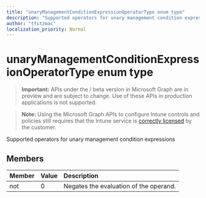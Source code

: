 ```yaml
---
title: "unaryManagementConditionExpressionOperatorType enum type"
description: "Supported operators for unary management condition expressions"
author: "tfitzmac"
localization_priority: Normal
---
```


# unaryManagementConditionExpressionOperatorType enum type

> **Important:** APIs under the / beta version in Microsoft Graph are in preview and are subject to change. Use of these APIs in production applications is not supported.

> **Note:** Using the Microsoft Graph APIs to configure Intune controls and policies still requires that the Intune service is [correctly licensed](https://go.microsoft.com/fwlink/?linkid=839381) by the customer.

Supported operators for unary management condition expressions
## Members
|Member|Value|Description|
|:---|:---|:---|
|not|0|Negates the evaluation of the operand.|





